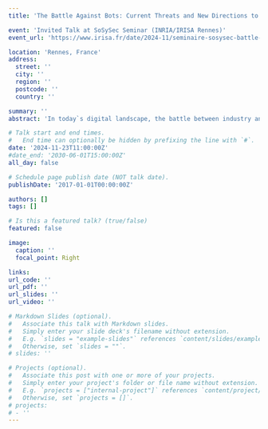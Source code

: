```yaml
---
title: 'The Battle Against Bots: Current Threats and New Directions to Counter Automated Attacks'

event: 'Invited Talk at SoSySec Seminar (INRIA/IRISA Rennes)'
event_url: 'https://www.irisa.fr/date/2024-11/seminaire-sosysec-battle-against-bots-current-threats-and-new-directions-counter'

location: 'Rennes, France'
address:
  street: ''
  city: ''
  region: ''
  postcode: ''
  country: ''

summary: ''
abstract: 'In today`s digital landscape, the battle between industry and automated bots is an ever-evolving challenge. Attackers are leveraging advanced techniques such as residential proxies, CAPTCHA farms, and AI-enhanced fingerprint rotations to evade detection and execute functional abuse attacks, including web scraping, denial of inventory, and SMS pumping. This talk will explore ongoing efforts to detect and mitigate these automated threats in a real-world environment, focusing on new work-in-progress approaches. We will delve into new strategies to counter the rise of automated attacks, such as AI-driven detection models, reputation databases, and timing measurements. Additionally, we will discuss the usage of techniques like mirroring real websites to lure and mislead attackers, and the shift towards analyzing functional behavior rather than relying solely on fingerprinting. Throughout the talk, we will consider the challenges and limitations of implementing these solutions within a large-scale, real-world company, and invite discussion on how to overcome these obstacles.'

# Talk start and end times.
#   End time can optionally be hidden by prefixing the line with `#`.
date: '2024-11-23T11:00:00Z'
#date_end: '2030-06-01T15:00:00Z'
all_day: false

# Schedule page publish date (NOT talk date).
publishDate: '2017-01-01T00:00:00Z'

authors: []
tags: []

# Is this a featured talk? (true/false)
featured: false

image:
  caption: ''
  focal_point: Right

links: 
url_code: ''
url_pdf: ''
url_slides: ''
url_video: ''

# Markdown Slides (optional).
#   Associate this talk with Markdown slides.
#   Simply enter your slide deck's filename without extension.
#   E.g. `slides = "example-slides"` references `content/slides/example-slides.md`.
#   Otherwise, set `slides = ""`.
# slides: ''

# Projects (optional).
#   Associate this post with one or more of your projects.
#   Simply enter your project's folder or file name without extension.
#   E.g. `projects = ["internal-project"]` references `content/project/deep-learning/index.md`.
#   Otherwise, set `projects = []`.
# projects:
# - ''
---
```


